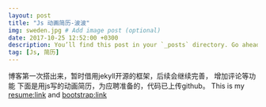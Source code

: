 ```yaml
---
layout: post
title: "Js 动画简历-波波"
img: sweden.jpg # Add image post (optional)
date: 2017-10-25 12:52:00 +0300
description: You’ll find this post in your `_posts` directory. Go ahead and edit it and re-build the site to see your changes. # Add post description (optional)
tag: [Js, 简历]
---
```


博客第一次搭出来，暂时借用jekyll开源的框架，后续会继续完善，
增加评论等功能
下面是用js写的动画简历，为应聘准备的，代码已上传github。
This is my [resume:link](http://www.frenkiss.site/resume-master/intro.html)  and [bootstrap:link](http://www.frenkiss.site/bs/bootstrap.html)

